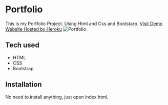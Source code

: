 # Portfolio
This is my Portfolio Project. Using Html and Css and Bootstarp.
[Visit Demo Website Hosted by Heroku](https://portfolio-oluwatoyin.herokuapp.com/)
![Portfolio_](https://user-images.githubusercontent.com/57568160/176584480-acc81e91-f317-469a-be97-3d3ac5832383.jpg)

## Tech used
* HTML
* CSS
* Bootstrap
## Installation
No need to install anything, just open index.html.

